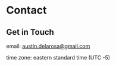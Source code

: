 # Contact

## Get in Touch

email: austin.delarosa@gmail.com

time zone: eastern standard time (UTC -5)
